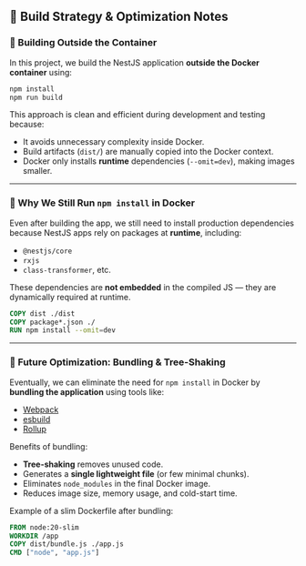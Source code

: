 ## 🧱 Build Strategy & Optimization Notes

### 🔨 Building Outside the Container

In this project, we build the NestJS application **outside the Docker container** using:

```bash
npm install
npm run build
```

This approach is clean and efficient during development and testing because:

* It avoids unnecessary complexity inside Docker.
* Build artifacts (`dist/`) are manually copied into the Docker context.
* Docker only installs **runtime** dependencies (`--omit=dev`), making images smaller.

---

### 🎯 Why We Still Run `npm install` in Docker

Even after building the app, we still need to install production dependencies because NestJS apps rely on packages at **runtime**, including:

* `@nestjs/core`
* `rxjs`
* `class-transformer`, etc.

These dependencies are **not embedded** in the compiled JS — they are dynamically required at runtime.

```dockerfile
COPY dist ./dist
COPY package*.json ./
RUN npm install --omit=dev
```

---

### 🚀 Future Optimization: Bundling & Tree-Shaking

Eventually, we can eliminate the need for `npm install` in Docker by **bundling the application** using tools like:

* [Webpack](https://webpack.js.org/)
* [esbuild](https://esbuild.github.io/)
* [Rollup](https://rollupjs.org/)

Benefits of bundling:

* **Tree-shaking** removes unused code.
* Generates a **single lightweight file** (or few minimal chunks).
* Eliminates `node_modules` in the final Docker image.
* Reduces image size, memory usage, and cold-start time.

Example of a slim Dockerfile after bundling:

```dockerfile
FROM node:20-slim
WORKDIR /app
COPY dist/bundle.js ./app.js
CMD ["node", "app.js"]
```